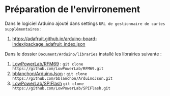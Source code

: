 # Préparation de l'envirronement 

Dans le logiciel Arduino ajouté dans settings `URL de gestionnaire de
cartes supplémentaires` :
1. https://adafruit.github.io/arduino-board-index/package_adafruit_index.json

Dans le dossier `Document/Arduino/libraries` installé les librairies suivante :
1. [LowPowerLab/RFM69](https://github.com/LowPowerLab/RFM69) : `git clone https://github.com/LowPowerLab/RFM69.git`
2. [bblanchon/ArduinoJson](https://github.com/bblanchon/ArduinoJson) : `git clone https://github.com/bblanchon/ArduinoJson.git`
3. [LowPowerLab/SPIFlash](https://github.com/LowPowerLab/SPIFlash) `git clone https://github.com/LowPowerLab/SPIFlash.git`

